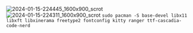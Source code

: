 ![2024-01-15-224445_1600x900_scrot](https://github.com/yazoink/laptop-dotfiles/assets/98802603/7fef2e1c-dffe-41ac-99d2-670c7f1851b0)
![2024-01-15-224311_1600x900_scrot](https://github.com/yazoink/laptop-dotfiles/assets/98802603/69cb8cad-75a4-4df4-9895-3f376decd766)
``sudo pacman -S base-devel libx11 libxft libxinerama freetype2 fontconfig kitty ranger ttf-cascadia-code-nerd``
